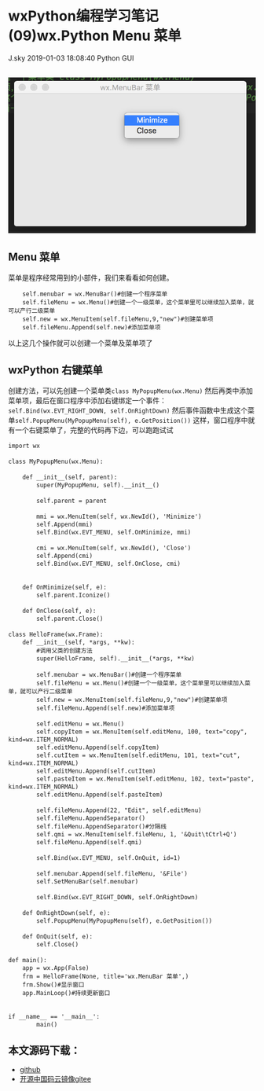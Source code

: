 <div class="blog-article">
<h1 class="title">wxPython编程学习笔记(09)wx.Python Menu 菜单</h1>
<span class="author">J.sky</span>
<span class="time">2019-01-03 18:08:40</span>
<span class="tag">Python GUI</span>
</div>
</br>

![输入图片说明](/assets/images/media/upload/2019/01/Snip20190103_12.png)
## Menu 菜单

菜单是程序经常用到的小部件，我们来看看如何创建。


        self.menubar = wx.MenuBar()#创建一个程序菜单
        self.fileMenu = wx.Menu()#创建一个一级菜单，这个菜单里可以继续加入菜单，就可以产行二级菜单
        self.new = wx.MenuItem(self.fileMenu,9,"new")#创建菜单项
        self.fileMenu.Append(self.new)#添加菜单项

以上这几个操作就可以创建一个菜单及菜单项了

## wxPython 右键菜单

创建方法，可以先创建一个菜单类`class MyPopupMenu(wx.Menu)`
然后再类中添加菜单项，最后在窗口程序中添加右键绑定一个事件：`self.Bind(wx.EVT_RIGHT_DOWN, self.OnRightDown)`
然后事件函数中生成这个菜单`self.PopupMenu(MyPopupMenu(self), e.GetPosition())`
这样，窗口程序中就有一个右键菜单了，完整的代码再下边，可以跑跑试试



    import wx
    
    class MyPopupMenu(wx.Menu):
    
        def __init__(self, parent):
            super(MyPopupMenu, self).__init__()
    
            self.parent = parent
    
            mmi = wx.MenuItem(self, wx.NewId(), 'Minimize')
            self.Append(mmi)
            self.Bind(wx.EVT_MENU, self.OnMinimize, mmi)
    
            cmi = wx.MenuItem(self, wx.NewId(), 'Close')
            self.Append(cmi)
            self.Bind(wx.EVT_MENU, self.OnClose, cmi)
    
    
        def OnMinimize(self, e):
            self.parent.Iconize()
    
        def OnClose(self, e):
            self.parent.Close()
    
    class HelloFrame(wx.Frame):
        def __init__(self, *args, **kw):
            #调用父类的创建方法
            super(HelloFrame, self).__init__(*args, **kw)
    
            self.menubar = wx.MenuBar()#创建一个程序菜单
            self.fileMenu = wx.Menu()#创建一个一级菜单，这个菜单里可以继续加入菜单，就可以产行二级菜单
            self.new = wx.MenuItem(self.fileMenu,9,"new")#创建菜单项
            self.fileMenu.Append(self.new)#添加菜单项
    
            self.editMenu = wx.Menu()
            self.copyItem = wx.MenuItem(self.editMenu, 100, text="copy", kind=wx.ITEM_NORMAL)
            self.editMenu.Append(self.copyItem)
            self.cutItem = wx.MenuItem(self.editMenu, 101, text="cut", kind=wx.ITEM_NORMAL)
            self.editMenu.Append(self.cutItem)
            self.pasteItem = wx.MenuItem(self.editMenu, 102, text="paste", kind=wx.ITEM_NORMAL)
            self.editMenu.Append(self.pasteItem)
    
            self.fileMenu.Append(22, "Edit", self.editMenu)
            self.fileMenu.AppendSeparator()
            self.fileMenu.AppendSeparator()#分隔线
            self.qmi = wx.MenuItem(self.fileMenu, 1, '&Quit\tCtrl+Q')
            self.fileMenu.Append(self.qmi)
    
            self.Bind(wx.EVT_MENU, self.OnQuit, id=1)
    
            self.menubar.Append(self.fileMenu, '&File')
            self.SetMenuBar(self.menubar)
    
            self.Bind(wx.EVT_RIGHT_DOWN, self.OnRightDown)
    
        def OnRightDown(self, e):
            self.PopupMenu(MyPopupMenu(self), e.GetPosition())
    
        def OnQuit(self, e):
            self.Close()
    
    def main():
        app = wx.App(False)
        frm = HelloFrame(None, title='wx.MenuBar 菜单',)
        frm.Show()#显示窗口
        app.MainLoop()#持续更新窗口
    
    
    if __name__ == '__main__':
            main()

## 本文源码下载：

+ [github](https://github.com/bosichong/wxPythonTest/blob/master/wxpy09.py)
+ [开源中国码云镜像gitee](https://gitee.com/J_Sky/wxPythonTest/blob/master/wxpy09.py)